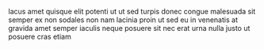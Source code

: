 lacus amet quisque elit potenti ut ut sed turpis donec congue malesuada sit
semper ex non sodales non nam lacinia proin ut sed eu in venenatis at gravida
amet semper iaculis neque posuere sit nec erat urna nulla justo ut posuere cras
etiam
